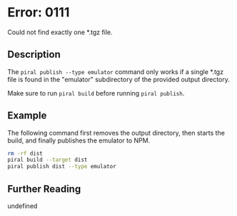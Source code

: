 # Error: 0111

Could not find exactly one *.tgz file.

## Description

The `piral publish --type emulator` command only works if a single *.tgz
file is found in the "emulator" subdirectory of the provided output directory.

Make sure to run `piral build` before running `piral publish`.

## Example

The following command first removes the output directory, then starts the build,
and finally publishes the emulator to NPM.

```sh
rm -rf dist
piral build --target dist
piral publish dist --type emulator
```

## Further Reading

undefined
